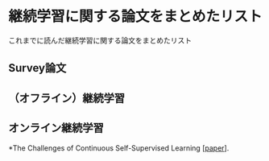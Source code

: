 # 継続学習に関する論文をまとめたリスト
これまでに読んだ継続学習に関する論文をまとめたリスト
## Survey論文

## （オフライン）継続学習

## オンライン継続学習
  *The Challenges of Continuous Self-Supervised Learning [[paper](https://arxiv.org/abs/2203.12710)].

